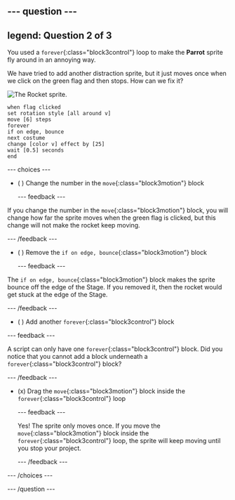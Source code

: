 --- question ---
---
legend: Question 2 of 3
---

You used a `forever`{:class="block3control"} loop to make the **Parrot** sprite fly around in an annoying way. 

We have tried to add another distraction sprite, but it just moves once when we click on the green flag and then stops. How can we fix it?

![The Rocket sprite.](images/rocket-sprite.png)

```blocks3
when flag clicked
set rotation style [all around v] 
move [6] steps 
forever 
if on edge, bounce 
next costume 
change [color v] effect by [25] 
wait [0.5] seconds 
end
```

--- choices ---

- ( ) Change the number in the `move`{:class="block3motion"} block

  --- feedback ---

If you change the number in the `move`{:class="block3motion"} block, you will change how far the sprite moves when the green flag is clicked, but this change will not make the rocket keep moving.

  --- /feedback ---

- ( ) Remove the `if on edge, bounce`{:class="block3motion"} block

  --- feedback ---

The `if on edge, bounce`{:class="block3motion"} block makes the sprite bounce off the edge of the Stage. If you removed it, then the rocket would get stuck at the edge of the Stage.

  --- /feedback ---

- ( ) Add another `forever`{:class="block3control"} block

--- feedback ---

A script can only have one `forever`{:class="block3control"} block. Did you notice that you cannot add a block underneath a `forever`{:class="block3control"} block?

--- /feedback ---

- (x) Drag the `move`{:class="block3motion"} block inside the `forever`{:class="block3control"} loop

  --- feedback ---

  Yes! The sprite only moves once. If you move the `move`{:class="block3motion"} block inside the `forever`{:class="block3control"} loop, the sprite will keep moving until you stop your project.
  
  --- /feedback ---

--- /choices ---

--- /question ---
